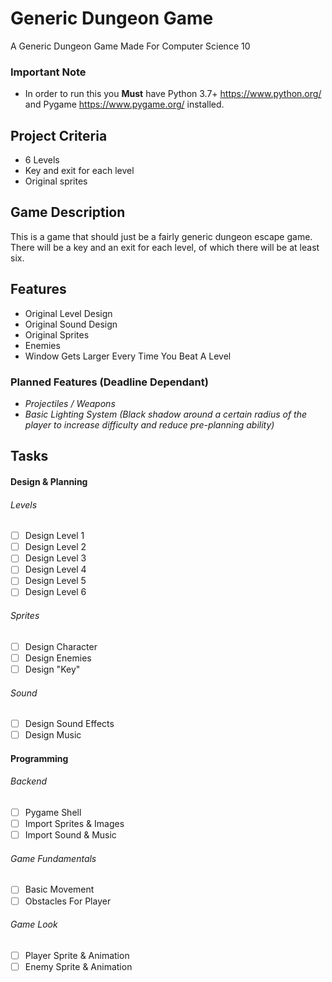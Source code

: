 # Generic Dungeon Game
A Generic Dungeon Game Made For Computer Science 10

### Important Note
 - In order to run this you **Must** have Python 3.7+ https://www.python.org/ and Pygame https://www.pygame.org/ installed.

## Project Criteria
 - 6 Levels
 - Key and exit for each level
 - Original sprites

 ## Game Description
 This is a game that should just be a fairly generic dungeon escape game.
 There will be a key and an exit for each level, of which there will be at least six.
 
 ## Features
 - Original Level Design
 - Original Sound Design
 - Original Sprites
 - Enemies
 - Window Gets Larger Every Time You Beat A Level
 
 ### Planned Features (Deadline Dependant)
  - *Projectiles / Weapons*
  - *Basic Lighting System (Black shadow around a certain radius of the player to increase difficulty and reduce pre-planning ability)*
	
## Tasks
#### Design & Planning
###### Levels
 - [ ] Design Level 1
 - [ ] Design Level 2
 - [ ] Design Level 3
 - [ ] Design Level 4
 - [ ] Design Level 5
 - [ ] Design Level 6
###### Sprites
 - [ ] Design Character
 - [ ] Design Enemies
 - [ ] Design "Key"
###### Sound
 - [ ] Design Sound Effects
 - [ ] Design Music
 
#### Programming
###### Backend
 - [ ] Pygame Shell
 - [ ] Import Sprites & Images
 - [ ] Import Sound & Music
###### Game Fundamentals
 - [ ] Basic Movement
 - [ ] Obstacles For Player
###### Game Look
 - [ ] Player Sprite & Animation
 - [ ] Enemy Sprite & Animation
